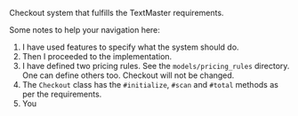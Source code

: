 Checkout system that fulfills the TextMaster requirements.

Some notes to help your navigation here:

1. I have used features to specify what the system should do.
2. Then I proceeded to the implementation.
3. I have defined two pricing rules. See the `models/pricing_rules` directory. One can define others too. Checkout will not
be changed.
4. The `Checkout` class has the `#initialize`, `#scan` and `#total` methods as per the requirements.
5. You 